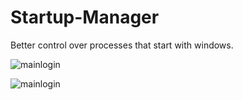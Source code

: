 # Startup-Manager

Better control over processes that start with windows. 


![mainlogin](https://imgur.com/jukA0ZO.png)


![mainlogin](https://imgur.com/M6AiPeu.png)

